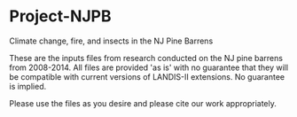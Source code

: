 # Project-NJPB
Climate change, fire, and insects in the NJ Pine Barrens

These are the inputs files from research conducted on the NJ pine barrens from 2008-2014. All files are provided 'as is' with no guarantee that they will be compatible with current versions of LANDIS-II extensions. No guarantee is implied.

Please use the files as you desire and please cite our work appropriately.
